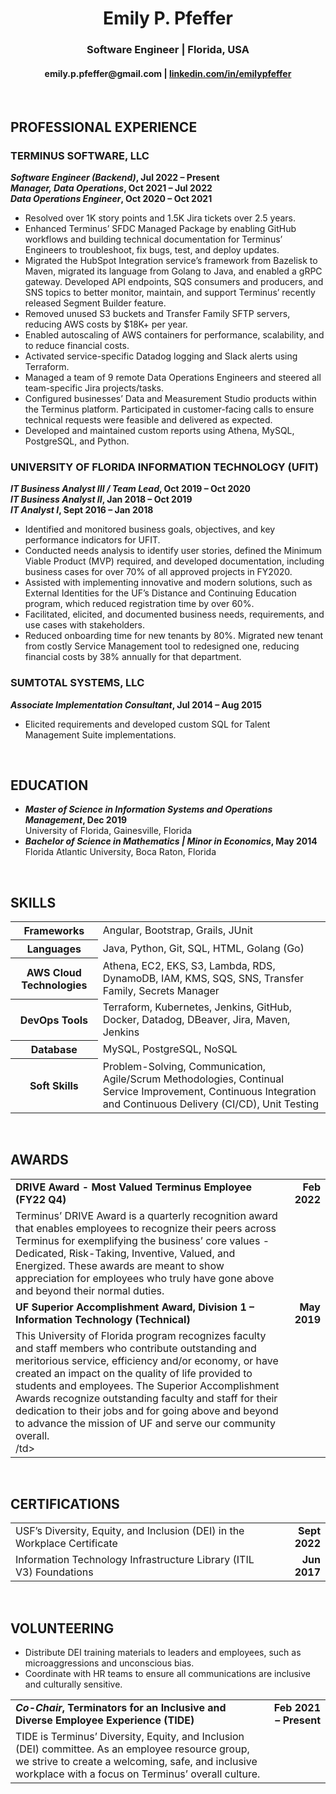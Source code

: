 <h1 align="center">Emily P. Pfeffer</h1>
<h3 align="center">Software Engineer  |  Florida, USA</h3>
<h4 align="center">emily.p.pfeffer@gmail.com | <a href="https://www.linkedin.com/in/emilypfeffer">linkedin.com/in/emilypfeffer</a></h4>

<br>

## PROFESSIONAL EXPERIENCE

### TERMINUS SOFTWARE, LLC

**_Software Engineer (Backend)_, Jul 2022 &ndash; Present**<br>
**_Manager, Data Operations_, Oct 2021 &ndash; Jul 2022**<br>
**_Data Operations Engineer_, Oct 2020 &ndash; Oct 2021**<br>

- Resolved over 1K story points and 1.5K Jira tickets over 2.5 years.
- Enhanced Terminus’ SFDC Managed Package by enabling GitHub workflows and building technical documentation for Terminus’ Engineers to troubleshoot, fix bugs, test, and deploy updates.  
- Migrated the HubSpot Integration service’s framework from Bazelisk to Maven, migrated its language from Golang to Java, and enabled a gRPC gateway. Developed API endpoints, SQS consumers and producers, and SNS topics to better monitor, maintain, and support Terminus’ recently released Segment Builder feature. 
- Removed unused S3 buckets and Transfer Family SFTP servers, reducing AWS costs by $18K+ per year. 
- Enabled autoscaling of AWS containers for performance, scalability, and to reduce financial costs. 
- Activated service-specific Datadog logging and Slack alerts using Terraform. 
- Managed a team of 9 remote Data Operations Engineers and steered all team-specific Jira projects/tasks. 
- Configured businesses’ Data and Measurement Studio products within the Terminus platform. Participated in customer-facing calls to ensure technical requests were feasible and delivered as expected. 
- Developed and maintained custom reports using Athena, MySQL, PostgreSQL, and Python. 

### UNIVERSITY OF FLORIDA INFORMATION TECHNOLOGY (UFIT)
**_IT Business Analyst III / Team Lead_, Oct 2019 &ndash; Oct 2020**<br>
**_IT Business Analyst II_, Jan 2018 &ndash; Oct 2019**<br>
**_IT Analyst I_, Sept 2016 &ndash; Jan 2018**<br>

- Identified and monitored business goals, objectives, and key performance indicators for UFIT. 
- Conducted needs analysis to identify user stories, defined the Minimum Viable Product (MVP) required, and developed documentation, including business cases for over 70% of all approved projects in FY2020.  
- Assisted with implementing innovative and modern solutions, such as External Identities for the UF’s Distance and Continuing Education program, which reduced registration time by over 60%. 
- Facilitated, elicited, and documented business needs, requirements, and use cases with stakeholders. 
- Reduced onboarding time for new tenants by 80%. Migrated new tenant from costly Service Management tool to redesigned one, reducing financial costs by 38% annually for that department. 

### SUMTOTAL SYSTEMS, LLC

**_Associate Implementation Consultant_, Jul 2014 &ndash; Aug 2015**<br>
- Elicited requirements and developed custom SQL for Talent Management Suite implementations.

<br>

## EDUCATION
- **_Master of Science in Information Systems and Operations Management_, Dec 2019**<br>University of Florida, Gainesville, Florida
- **_Bachelor of Science in Mathematics | Minor in Economics_, May 2014**<br>Florida Atlantic University, Boca Raton, Florida

<br>

## SKILLS

<table>
	<tr>
		<th>Frameworks</th>
		<td>Angular, Bootstrap, Grails, JUnit</td>
	</tr>
	<tr>
		<th>Languages</th>
		<td>Java, Python, Git, SQL, HTML, Golang (Go)</td>
	</tr>
	<tr>
		<th>AWS Cloud Technologies</th>
		<td>Athena, EC2, EKS, S3, Lambda, RDS, DynamoDB, IAM, KMS, SQS, SNS, Transfer Family, Secrets Manager</td>
	</tr>
	<tr>
		<th>DevOps Tools</th>
		<td>Terraform, Kubernetes, Jenkins, GitHub, Docker, Datadog, DBeaver, Jira, Maven, Jenkins</td>
	</tr>
	<tr>
		<th>Database</th>
		<td>MySQL, PostgreSQL, NoSQL</td>
	</tr>
	<tr>
		<th>Soft Skills</th>
		<td>Problem-Solving, Communication, Agile/Scrum Methodologies, Continual Service Improvement, Continuous Integration and Continuous Delivery (CI/CD), Unit Testing</td>
	</tr>
</table>
<br>

## AWARDS
<table>
	<tr>
		<td><b>DRIVE Award - Most Valued Terminus Employee (FY22 Q4)</b></td>
		<td align='right'><b>Feb 2022</b></td>
	</tr>
	<tr>
		<td>Terminus’ DRIVE Award is a quarterly recognition award that enables employees to recognize their peers across Terminus for exemplifying the business’ core values - Dedicated, Risk-Taking, Inventive, Valued, and Energized. These awards are meant to show appreciation for employees who truly have gone above and beyond their normal duties.<br></td>
	</tr>
	<tr>
		<td><b>UF Superior Accomplishment Award, Division 1 – Information Technology (Technical)</b></td>
		<td align='right'><b>May 2019</b></td>
	</tr>
	<tr>
		<td>This University of Florida program recognizes faculty and staff members who contribute outstanding and meritorious service, efficiency and/or economy, or have created an impact on the quality of life provided to students and employees. The Superior Accomplishment Awards recognize outstanding faculty and staff for their dedication to their jobs and for going above and beyond to advance the mission of UF and serve our community overall.<br>/td>
	</tr>
</table>
<br>

## CERTIFICATIONS
<table>
	<tr>
		<td>USF’s Diversity, Equity, and Inclusion (DEI) in the Workplace Certificate</td>
		<td align='right'><b>Sept 2022</b></td>
	</tr>
	<tr>
		<td>Information Technology Infrastructure Library (ITIL V3) Foundations</td>
		<td align='right'><b>Jun 2017</b></td>
	</tr>
</table>
<br>

## VOLUNTEERING
<table>
	<tr>
		<td><b><i>Co-Chair</i>, Terminators for an Inclusive and Diverse Employee Experience (TIDE)</b></td>
		<td align='right'><b>Feb 2021 &ndash; Present</b></td>
	</tr>
	<tr>
		<td>TIDE is Terminus’ Diversity, Equity, and Inclusion (DEI) committee. As an employee resource group, we strive to create a welcoming, safe, and inclusive workplace with a focus on Terminus’ overall culture.</td>
	</tr>
	<tr>
		<ul>
			<li>Distribute DEI training materials to leaders and employees, such as microaggressions and unconscious bias.</li>
			<li>Coordinate with HR teams to ensure all communications are inclusive and culturally sensitive.</li>
		</ul>
	</tr>
</table>
